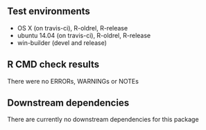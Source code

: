 ## Test environments
* OS X (on travis-ci), R-oldrel, R-release
* ubuntu 14.04 (on travis-ci), R-oldrel, R-release
* win-builder (devel and release)

## R CMD check results
There were no ERRORs, WARNINGs or NOTEs

## Downstream dependencies
There are currently no downstream dependencies for this package